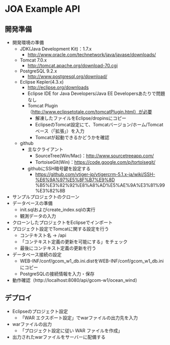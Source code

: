 JOA Example API
===========

開発準備
----

* 開発環境の準備
  * JDK(Java Development Kit)：1.7.x    * http://www.oracle.com/technetwork/java/javase/downloads/  * Tomcat 7.0.x    * http://tomcat.apache.org/download-70.cgi  * PostgreSQL 9.2.x    * http://www.postgresql.org/download/  * Eclipse Kepler(4.3.x)    * http://eclipse.org/downloads    * Eclipse IDE for Java Developers/Java EE Developersあたりで問題なし    * Tomcat Plugin（http://www.eclipsetotale.com/tomcatPlugin.html）が必要
      * 解凍したファイルをEclipse/dropinsにコピー
      * EclipseのTomcat設定にて、Tomcatバージョン/ホーム/Tomcatベース（「拡張」）を入力
      * Tomcatが起動できるかどうかを確認  * github
    * 主なクライアント      * SourceTree(Win/Mac)：http://www.sourcetreeapp.com/      * TortoiseGit(Win)：https://code.google.com/p/tortoisegit/
    * githubにSSH暗号鍵を設定する
      * https://github.com/vtiger-jp/vtigercrm-5.1.x-ja/wiki/SSH-%E6%9A%97%E5%8F%B7%E9%8D      %B5%E3%82%92%E8%A8%AD%E5%AE%9A%E3%81%99%E3%82%8B
* サンプルプロジェクトのクローン
* データベースの準備
  * init.sqlおよびcreate_index.sqlの実行
  * 観測データの入力
* クローンしたプロジェクトをEclipseでインポート
* プロジェクト設定でTomcatに関する設定を行う
  * コンテキスト名 -> /api
  * 「コンテキスト定義の更新を可能にする」をチェック
  * 最後にコンテキスト定義の更新を行う
* データベース接続の設定
  * WEB-INF/conf/gcom_w1_db.ini.distをWEB-INF/conf/gcom_w1_db.iniにコピー
  * PostgreSQLの接続情報を入力・保存
* 動作確認（http://localhost:8080/api/gcom-w1/ocean_wind）

デプロイ
----

* Eclipseのプロジェクト設定
  * 「WAR エクスポート設定」でwarファイルの出力先を入力
* warファイルの出力
  * 「プロジェクト設定に従い WAR ファイルを作成」
* 出力されたwarファイルをサーバーに配備する